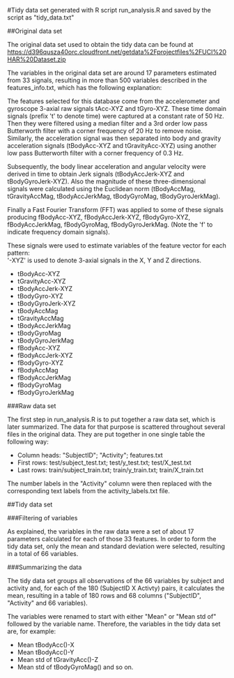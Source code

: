 #Tidy data set generated with R script run_analysis.R and saved by the script as "tidy_data.txt"

##Original data set

The original data set used to obtain the tidy data can be found at https://d396qusza40orc.cloudfront.net/getdata%2Fprojectfiles%2FUCI%20HAR%20Dataset.zip

The variables in the original data set are around 17 parameters estimated from 33 signals, resulting in more than 500 variables described in the features_info.txt, which has the following explanation:
 
The features selected for this database come from the accelerometer and gyroscope 3-axial raw signals tAcc-XYZ and tGyro-XYZ. These time domain signals (prefix 't' to denote time) were captured at a constant rate of 50 Hz. Then they were filtered using a median filter and a 3rd order low pass Butterworth filter with a corner frequency of 20 Hz to remove noise. Similarly, the acceleration signal was then separated into body and gravity acceleration signals (tBodyAcc-XYZ and tGravityAcc-XYZ) using another low pass Butterworth filter with a corner frequency of 0.3 Hz. 

Subsequently, the body linear acceleration and angular velocity were derived in time to obtain Jerk signals (tBodyAccJerk-XYZ and tBodyGyroJerk-XYZ). Also the magnitude of these three-dimensional signals were calculated using the Euclidean norm (tBodyAccMag, tGravityAccMag, tBodyAccJerkMag, tBodyGyroMag, tBodyGyroJerkMag). 

Finally a Fast Fourier Transform (FFT) was applied to some of these signals producing fBodyAcc-XYZ, fBodyAccJerk-XYZ, fBodyGyro-XYZ, fBodyAccJerkMag, fBodyGyroMag, fBodyGyroJerkMag. (Note the 'f' to indicate frequency domain signals). 

These signals were used to estimate variables of the feature vector for each pattern:  
'-XYZ' is used to denote 3-axial signals in the X, Y and Z directions.

* tBodyAcc-XYZ
* tGravityAcc-XYZ
* tBodyAccJerk-XYZ
* tBodyGyro-XYZ
* tBodyGyroJerk-XYZ
* tBodyAccMag
* tGravityAccMag
* tBodyAccJerkMag
* tBodyGyroMag
* tBodyGyroJerkMag
* fBodyAcc-XYZ
* fBodyAccJerk-XYZ
* fBodyGyro-XYZ
* fBodyAccMag
* fBodyAccJerkMag
* fBodyGyroMag
* fBodyGyroJerkMag

###Raw data set

The first step in run_analysis.R is to put together a raw data set, which is later summarized. The data for that purpose is scattered throughout several files in the original data. They are put together in one single table the following way:


* Column heads: "SubjectID"; "Activity"; features.txt
* First rows: test/subject_test.txt; test/y_test.txt; test/X_test.txt
* Last rows: train/subject_train.txt; train/y_train.txt; train/X_train.txt


The number labels in the "Activity" column were then replaced with the corresponding text labels from the activity_labels.txt file.


##Tidy data set

###Filtering of variables

As explained, the variables in the raw data were a set of about 17 parameters calculated for each of those 33 features. In order to form the tidy data set, only the mean and standard deviation were selected, resulting in a total of 66 variables.

###Summarizing the data

The tidy data set groups all observations of the 66 variables by subject and activity and, for each of the 180 (SubjectID X Activty) pairs, it calculates the mean, resulting in a table of 180 rows and 68 columns ("SubjectID", "Activity" and 66 variables).

The variables were renamed to start with either "Mean" or "Mean std of" followed by the variable name. Therefore, the variables in the tidy data set are, for example:
* Mean tBodyAcc()-X
* Mean tBodyAcc()-Y
* Mean std of tGravityAcc()-Z
* Mean std of tBodyGyroMag()
and so on.
